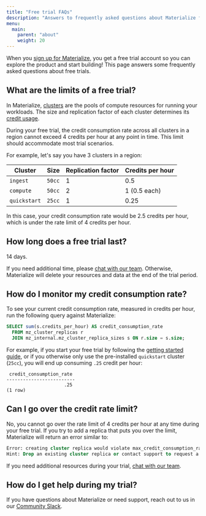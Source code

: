 ```yaml
---
title: "Free trial FAQs"
description: "Answers to frequently asked questions about Materialize free trials"
menu:
  main:
    parent: "about"
    weight: 20
---
```


When you [sign up for Materialize](https://materialize.com/register/), you get a
free trial account so you can explore the product and start building! This page
answers some frequently asked questions about free trials.

## What are the limits of a free trial?

In Materialize, [clusters](/get-started/key-concepts/#clusters) are the pools of
compute resources for running your workloads. The size and replication factor
of each cluster determines its [credit usage](/sql/create-cluster/#credit-usage).

During your free trial, the credit consumption rate across all clusters in a
region cannot exceed 4 credits per hour at any point in time. This limit should
accommodate most trial scenarios.

For example, let's say you have 3 clusters in a region:

Cluster     | Size      | Replication factor | Credits per hour
------------|-----------|--------------------|-----------------
`ingest`    | `50cc`    | 1                  | 0.5
`compute`   | `50cc`    | 2                  | 1 (0.5 each)
`quickstart`| `25cc`    | 1                  | 0.25

In this case, your credit consumption rate would be 2.5 credits per hour, which
is under the rate limit of 4 credits per hour.

## How long does a free trial last?

14 days.

If you need additional time, please [chat with our team](http://materialize.com/convert-account/).
Otherwise, Materialize will delete your resources and data at the end of the
trial period.

## How do I monitor my credit consumption rate?

To see your current credit consumption rate, measured in credits per hour, run
the following query against Materialize:

```sql
SELECT sum(s.credits_per_hour) AS credit_consumption_rate
  FROM mz_cluster_replicas r
  JOIN mz_internal.mz_cluster_replica_sizes s ON r.size = s.size;
```

For example, if you start your free trial by following the [getting started guide](/get-started/quickstart),
or if you otherwise only use the pre-installed `quickstart` cluster
(`25cc`), you will end up consuming `.25` credit per hour:

```nofmt
 credit_consumption_rate
-------------------------
                     .25
(1 row)
```

## Can I go over the credit rate limit?

No, you cannot go over the rate limit of 4 credits per hour at any time during
your free trial. If you try to add a replica that puts you over the limit,
Materialize will return an error similar to:

```sql
Error: creating cluster replica would violate max_credit_consumption_rate limit (desired: 6, limit: 4, current: 3)
Hint: Drop an existing cluster replica or contact support to request a limit increase.
```

If you need additional resources during your trial, [chat with our team](http://materialize.com/convert-account/).

## How do I get help during my trial?

If you have questions about Materialize or need support, reach out to us in our
[Community Slack](https://materialize.com/s/chat).
